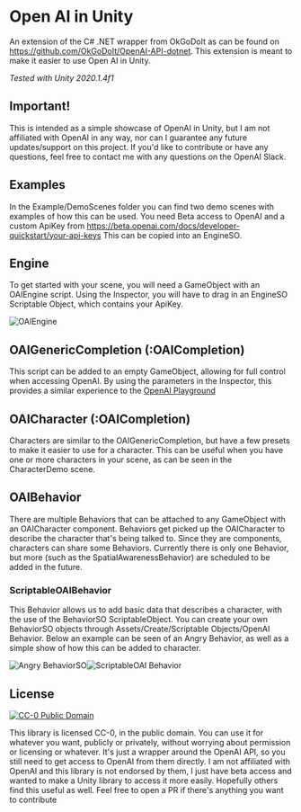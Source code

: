 # Open AI in Unity

An extension of the C# .NET wrapper from OkGoDoIt as can be found on https://github.com/OkGoDoIt/OpenAI-API-dotnet. This extension is meant to make it easier to use Open AI in Unity.

*Tested with Unity 2020.1.4f1*

## Important!
This is intended as a simple showcase of OpenAI in Unity, but I am not affiliated with OpenAI in any way, nor can I guarantee any future updates/support on this project. If you'd like to contribute or have any questions, feel free to contact me with any questions on the OpenAI Slack.

## Examples

In the Example/DemoScenes folder you can find two demo scenes with examples of how this can be used. You need Beta access to OpenAI and a custom ApiKey from https://beta.openai.com/docs/developer-quickstart/your-api-keys 
This can be copied into an EngineSO.

## Engine

To get started with your scene, you will need a GameObject with an OAIEngine script. Using the Inspector, you will have to drag in an EngineSO Scriptable Object, which contains your ApiKey.

![OAIEngine](https://i.imgur.com/OQGI5XG.png)

## OAIGenericCompletion (:OAICompletion)

This script can be added to an empty GameObject, allowing for full control when accessing OpenAI. By using the parameters in the Inspector, this provides a similar experience to the [OpenAI Playground](https://beta.openai.com/playground)

## OAICharacter (:OAICompletion)

Characters are similar to the OAIGenericCompletion, but have a few presets to make it easier to use for a character. This can be useful when you have one or more characters in your scene, as can be seen in the CharacterDemo scene.

## OAIBehavior

There are multiple Behaviors that can be attached to any GameObject with an OAICharacter component. Behaviors get picked up the OAICharacter to describe the character that's being talked to. Since they are components, characters can share some Behaviors. Currently there is only one Behavior, but more (such as the SpatialAwarenessBehavior) are scheduled to be added in the future.

### ScriptableOAIBehavior
This Behavior allows us to add basic data that describes a character, with the use of the BehaviorSO ScriptableObject. You can create your own BehaviorSO objects through Assets/Create/Scriptable Objects/OpenAI Behavior.
Below an example can be seen of an Angry Behavior, as well as a simple show of how this can be added to character.

![Angry BehaviorSO](https://i.imgur.com/MhhBGFp.png)![ScriptableOAI Behavior](https://i.imgur.com/UFrG8A3.png)


## License
[![CC-0 Public Domain](https://camo.githubusercontent.com/9e918e1e7cd28a73246cf1c8d2c9903da3e487a65931c823a2391afe4b4a0d04/68747470733a2f2f6c6963656e7365627574746f6e732e6e65742f702f7a65726f2f312e302f38387833312e706e67)](https://camo.githubusercontent.com/9e918e1e7cd28a73246cf1c8d2c9903da3e487a65931c823a2391afe4b4a0d04/68747470733a2f2f6c6963656e7365627574746f6e732e6e65742f702f7a65726f2f312e302f38387833312e706e67)

This library is licensed CC-0, in the public domain. You can use it for whatever you want, publicly or privately, without worrying about permission or licensing or whatever. It's just a wrapper around the OpenAI API, so you still need to get access to OpenAI from them directly. I am not affiliated with OpenAI and this library is not endorsed by them, I just have beta access and wanted to make a Unity library to access it more easily. Hopefully others find this useful as well. Feel free to open a PR if there's anything you want to contribute
